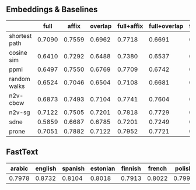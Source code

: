## Embeddings & Baselines
|               |   full |   affix |   overlap |   full+affix |   full+overlap |   full+affix+overlap |
|---------------|--------|---------|-----------|--------------|----------------|----------------------|
| shortest path | 0.7090 |  0.7559 |    0.6962 |       0.7718 |         0.6691 |               0.7800 |
| cosine sim    | 0.6410 |  0.7292 |    0.6488 |       0.7380 |         0.6537 |               0.7312 |
| ppmi          | 0.6497 |  0.7550 |    0.6769 |       0.7709 |         0.6742 |               0.7791 |
| random walks  | 0.6524 |  0.7046 |    0.6504 |       0.7108 |         0.6681 |               0.7063 |
| n2v-cbow      | 0.6873 |  0.7493 |    0.7104 |       0.7741 |         0.7604 |               0.7958 |
| n2v-sg        | 0.7122 |  0.7505 |    0.7201 |       0.7818 |         0.7729 |               0.7948 |
| sdne          | 0.5859 |  0.6687 |    0.6785 |       0.7201 |         0.7249 |               0.7352 |
| prone         | 0.7051 |  0.7882 |    0.7122 |       0.7952 |         0.7721 |               0.8111 |

## FastText
|   arabic |   english |   spanish |   estonian |   finnish |   french |   polish |   russian |   chinese |   mean |
|----------|-----------|-----------|------------|-----------|----------|----------|-----------|-----------|--------|
|   0.7978 |    0.8732 |    0.8104 |     0.8018 |    0.7913 |   0.8022 |   0.7997 |    0.8147 |    0.8001 | 0.8101 |
